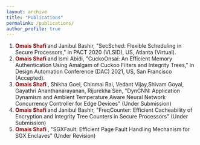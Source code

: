 ```yaml
---
layout: archive
title: "Publications"
permalink: /publications/
author_profile: true
---
```

<ol>
  <li>
<b> <span  style="color: Maroon;"> Omais Shafi </span> </b> and Janibul Bashir, "SecSched: Flexible Scheduling in Secure Processors,"
in PACT 2020 (VLSID), US, Atlanta (Virtual).
</li>
  <li>
 <b><span  style="color: Maroon;"> Omais Shafi </span> </b> and Ismi Abidi, "CuckoOnsai: An Efficient Memory Authentication Using Amalgam of Cuckoo Filters and Integrity Trees,"
in Design Automation Conference (DAC) 2021, US, San Francisco (Accepted).
</li>
  <li>
<b> <span  style="color: Maroon;"> Omais Shafi </span> </b>, Shikha Goel, Chinmai Rai, Vedant Vijay,Shivam Goyal, Gayathri Ananthanarayanan, Rijurekha Sen, "DynCNN: Application Dynamism and Ambient Temperature Aware Neural Network Concurrency Controller for Edge Devices" (Under Submission)
</li>
  <li>
<b> <span  style="color: Maroon;"> Omais Shafi </span> </b> and Janibul Bashir, "FreqCounter: Efficient Cacheability of Encryption and Integrity Tree Counters in Secure Processors" (Under Submission)
</li>
  <li><b> <span  style="color: Maroon;"> Omais Shafi </span> </b>, "SGXFault: Efficient Page Fault Handling Mechanism for SGX Enclaves" (Under Revision)
  </li>
</ol>
